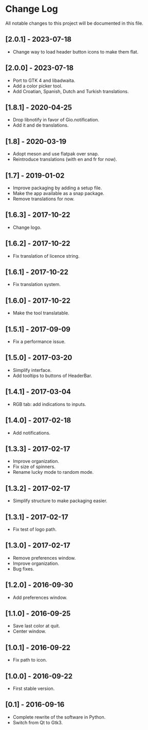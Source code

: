# Change Log
All notable changes to this project will be documented in this file.

## [2.0.1] - 2023-07-18
- Change way to load header button icons to make them flat.

## [2.0.0] - 2023-07-18
- Port to GTK 4 and libadwaita.
- Add a color picker tool.
- Add Croatian, Spanish, Dutch and Turkish translations.

## [1.8.1] - 2020-04-25
- Drop libnotify in favor of Gio.notification.
- Add it and de translations.

## [1.8] - 2020-03-19
- Adopt meson and use flatpak over snap.
- Reintroduce translations (with en and fr for now).

## [1.7] - 2019-01-02
- Improve packaging by adding a setup file.
- Make the app available as a snap package.
- Remove translations for now.

## [1.6.3] - 2017-10-22
- Change logo.

## [1.6.2] - 2017-10-22
- Fix translation of licence string.

## [1.6.1] - 2017-10-22
- Fix translation system.

## [1.6.0] - 2017-10-22
- Make the tool translatable.

## [1.5.1] - 2017-09-09
- Fix a performance issue.

## [1.5.0] - 2017-03-20
- Simplify interface.
- Add tooltips to buttons of HeaderBar.

## [1.4.1] - 2017-03-04
- RGB tab: add indications to inputs.

## [1.4.0] - 2017-02-18
- Add notifications.

## [1.3.3] - 2017-02-17
- Improve organization.
- Fix size of spinners.
- Rename lucky mode to random mode.

## [1.3.2] - 2017-02-17
- Simplify structure to make packaging easier.

## [1.3.1] - 2017-02-17
- Fix test of logo path.

## [1.3.0] - 2017-02-17
- Remove preferences window.
- Improve organization.
- Bug fixes.

## [1.2.0] - 2016-09-30
- Add preferences window.

## [1.1.0] - 2016-09-25
- Save last color at quit.
- Center window.

## [1.0.1] - 2016-09-22
- Fix path to icon.

## [1.0.0] - 2016-09-22
- First stable version.

## [0.1] - 2016-09-16
- Complete rewrite of the software in Python.
- Switch from Qt to Gtk3.

